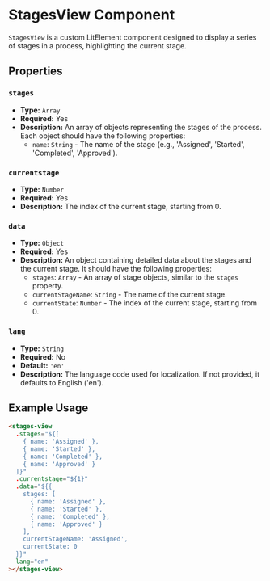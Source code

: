 # StagesView Component

`StagesView` is a custom LitElement component designed to display a series of stages in a process, highlighting the current stage.

## Properties

### `stages`
- **Type:** `Array`
- **Required:** Yes
- **Description:** An array of objects representing the stages of the process. Each object should have the following properties:
  - `name`: `String` - The name of the stage (e.g., 'Assigned', 'Started', 'Completed', 'Approved').

### `currentstage`
- **Type:** `Number`
- **Required:** Yes
- **Description:** The index of the current stage, starting from 0.

### `data`
- **Type:** `Object`
- **Required:** Yes
- **Description:** An object containing detailed data about the stages and the current stage. It should have the following properties:
  - `stages`: `Array` - An array of stage objects, similar to the `stages` property.
  - `currentStageName`: `String` - The name of the current stage.
  - `currentState`: `Number` - The index of the current stage, starting from 0.

### `lang`
- **Type:** `String`
- **Required:** No
- **Default:** `'en'`
- **Description:** The language code used for localization. If not provided, it defaults to English ('en').

## Example Usage

```html
<stages-view
  .stages="${[
    { name: 'Assigned' },
    { name: 'Started' },
    { name: 'Completed' },
    { name: 'Approved' }
  ]}"
  .currentstage="${1}"
  .data="${{
    stages: [
      { name: 'Assigned' },
      { name: 'Started' },
      { name: 'Completed' },
      { name: 'Approved' }
    ],
    currentStageName: 'Assigned',
    currentState: 0
  }}"
  lang="en"
></stages-view>
